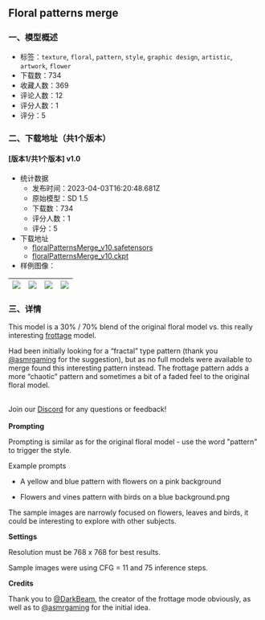 ## Floral patterns merge
### 一、模型概述

- 标签：`texture`, `floral`, `pattern`, `style`, `graphic design`, `artistic`, `artwork`, `flower`
- 下载数：734
- 收藏人数：369
- 评论人数：12
- 评分人数：1
- 评分：5

### 二、下载地址（共1个版本）

#### [版本1/共1个版本] v1.0

- 统计数据
  - 发布时间：2023-04-03T16:20:48.681Z
  - 原始模型：SD 1.5
  - 下载数：734
  - 评分人数：1
  - 评分：5
- 下载地址
  - [floralPatternsMerge_v10.safetensors](https://civitai.com/api/download/models/31686)
  - [floralPatternsMerge_v10.ckpt](https://civitai.com/api/download/models/31686?type=Model&format=PickleTensor&size=full&fp=fp16)
- 样例图像：

| <img src="https://image.civitai.com/xG1nkqKTMzGDvpLrqFT7WA/11d1468f-05d7-497d-3ee5-a39162aa6800/width=450/360715.jpeg" /> | <img src="https://image.civitai.com/xG1nkqKTMzGDvpLrqFT7WA/04731889-27b2-4bff-c1ca-ef745e146300/width=450/360722.jpeg" /> | <img src="https://image.civitai.com/xG1nkqKTMzGDvpLrqFT7WA/8620323e-3c3a-4ea4-2694-fadd302c4d00/width=450/360721.jpeg" /> | <img src="https://image.civitai.com/xG1nkqKTMzGDvpLrqFT7WA/92d97081-288d-46c1-7fd1-633d31ce3100/width=450/360720.jpeg" /> |
| ---- | ---- | ---- | ---- |


### 三、详情
<p>This model is a 30% / 70% blend of the original floral model vs. this really interesting <a target="_blank" rel="ugc" href="https://civitai.com/models/5095/frottage-patterns-and-abstraction">frottage</a> model. </p><p></p><p>Had been initially looking for a “fractal” type pattern (thank you <a target="_blank" rel="ugc" href="https://civitai.com/user/asmrgaming">@asmrgaming</a> for the suggestion), but as no full models were available to merge found this interesting pattern instead. The frottage pattern adds a more “chaotic” pattern and sometimes a bit of a faded feel to the original floral model. </p><p><br />Join our <a target="_blank" rel="ugc" href="https://discord.gg/BuEEtKnfUK"><u>Discord</u></a> for any questions or feedback!<br /><br /><strong>Prompting</strong></p><p>Prompting is similar as for the original floral model - use the word "pattern" to trigger the style. </p><p></p><p>Example prompts</p><ul><li><p>A yellow and blue pattern with flowers on a pink background</p></li><li><p>Flowers and vines pattern with birds on a blue background.png<br /></p></li></ul><p>The sample images are narrowly focused on flowers, leaves and birds, it could be interesting to explore with other subjects. </p><p></p><p><strong>Settings</strong></p><p>Resolution must be 768 x 768 for best results.</p><p>Sample images were using CFG = 11 and 75 inference steps. </p><p></p><p><strong>Credits</strong></p><p>Thank you to <a target="_blank" rel="ugc" href="https://civitai.com/user/DarkBeam">@DarkBeam</a>, the creator of the frottage mode obviously, as well as to <a target="_blank" rel="ugc" href="https://civitai.com/user/asmrgaming">@asmrgaming</a> for the initial idea. </p>